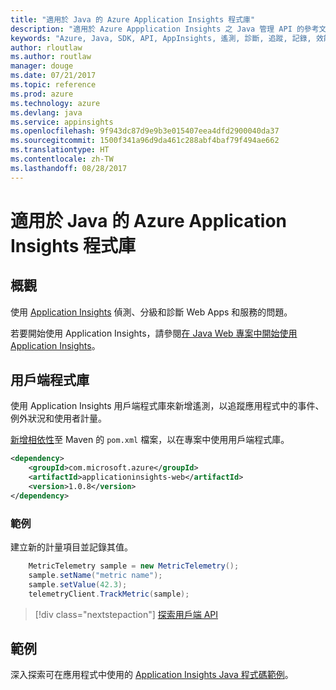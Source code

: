 ```yaml
---
title: "適用於 Java 的 Azure Application Insights 程式庫"
description: "適用於 Azure Appplication Insights 之 Java 管理 API 的參考文件"
keywords: "Azure, Java, SDK, API, AppInsights, 遙測, 診斷, 追蹤, 記錄, 效能"
author: rloutlaw
ms.author: routlaw
manager: douge
ms.date: 07/21/2017
ms.topic: reference
ms.prod: azure
ms.technology: azure
ms.devlang: java
ms.service: appinsights
ms.openlocfilehash: 9f943dc87d9e9b3e015407eea4dfd2900040da37
ms.sourcegitcommit: 1500f341a96d9da461c288abf4baf79f494ae662
ms.translationtype: HT
ms.contentlocale: zh-TW
ms.lasthandoff: 08/28/2017
---
```

# <a name="azure-application-insights-libraries-for-java"></a>適用於 Java 的 Azure Application Insights 程式庫

## <a name="overview"></a>概觀

使用 [Application Insights](/azure/application-insights/app-insights-overview) 偵測、分級和診斷 Web Apps 和服務的問題。

若要開始使用 Application Insights，請參閱[在 Java Web 專案中開始使用 Application Insights](/azure/application-insights/app-insights-java-get-started)。

## <a name="client-library"></a>用戶端程式庫

使用 Application Insights 用戶端程式庫來新增遙測，以追蹤應用程式中的事件、例外狀況和使用者計量。

[新增相依性](https://maven.apache.org/guides/getting-started/index.html#How_do_I_use_external_dependencies)至 Maven 的 `pom.xml` 檔案，以在專案中使用用戶端程式庫。

```XML
<dependency>
    <groupId>com.microsoft.azure</groupId>
    <artifactId>applicationinsights-web</artifactId>   
    <version>1.0.8</version>
</dependency>
```   

### <a name="example"></a>範例

建立新的計量項目並記錄其值。

```java
    MetricTelemetry sample = new MetricTelemetry();
    sample.setName("metric name");
    sample.setValue(42.3);
    telemetryClient.TrackMetric(sample);
```

> [!div class="nextstepaction"]
> [探索用戶端 API](/java/api/overview/azure/appinsights/clientlibrary)

## <a name="samples"></a>範例

深入探索可在應用程式中使用的 [Application Insights Java 程式碼範例](https://azure.microsoft.com/en-us/resources/samples/?term=insights&platform=java)。